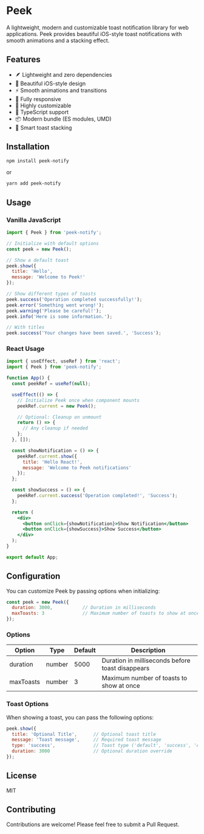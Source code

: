# Peek

A lightweight, modern and customizable toast notification library for web applications. Peek provides beautiful iOS-style toast notifications with smooth animations and a stacking effect.

## Features

- 🪶 Lightweight and zero dependencies
- 🎨 Beautiful iOS-style design
- ⚡️ Smooth animations and transitions
- 📱 Fully responsive
- 🔧 Highly customizable
- 🎯 TypeScript support
- 📦 Modern bundle (ES modules, UMD)
- 🔄 Smart toast stacking

## Installation

```bash
npm install peek-notify
```

or

```bash
yarn add peek-notify
```

## Usage

### Vanilla JavaScript

```javascript
import { Peek } from 'peek-notify';

// Initialize with default options
const peek = new Peek();

// Show a default toast
peek.show({
  title: 'Hello',
  message: 'Welcome to Peek!'
});

// Show different types of toasts
peek.success('Operation completed successfully!');
peek.error('Something went wrong!');
peek.warning('Please be careful!');
peek.info('Here is some information.');

// With titles
peek.success('Your changes have been saved.', 'Success');
```

### React Usage

```jsx
import { useEffect, useRef } from 'react';
import { Peek } from 'peek-notify';

function App() {
  const peekRef = useRef(null);

  useEffect(() => {
    // Initialize Peek once when component mounts
    peekRef.current = new Peek();

    // Optional: Cleanup on unmount
    return () => {
      // Any cleanup if needed
    };
  }, []);

  const showNotification = () => {
    peekRef.current.show({
      title: 'Hello React!',
      message: 'Welcome to Peek notifications'
    });
  };

  const showSuccess = () => {
    peekRef.current.success('Operation completed!', 'Success');
  };

  return (
    <div>
      <button onClick={showNotification}>Show Notification</button>
      <button onClick={showSuccess}>Show Success</button>
    </div>
  );
}

export default App;
```

## Configuration

You can customize Peek by passing options when initializing:

```javascript
const peek = new Peek({
  duration: 3000,           // Duration in milliseconds
  maxToasts: 3              // Maximum number of toasts to show at once
});
```

### Options

| Option     | Type   | Default | Description                                      |
|------------|--------|---------|--------------------------------------------------|
| duration   | number | 5000    | Duration in milliseconds before toast disappears |
| maxToasts  | number | 3       | Maximum number of toasts to show at once        |

### Toast Options

When showing a toast, you can pass the following options:

```javascript
peek.show({
  title: 'Optional Title',      // Optional toast title
  message: 'Toast message',     // Required toast message
  type: 'success',              // Toast type ('default', 'success', 'error', 'warning', 'info')
  duration: 3000                // Optional duration override
});
```

## License

MIT

## Contributing

Contributions are welcome! Please feel free to submit a Pull Request. 